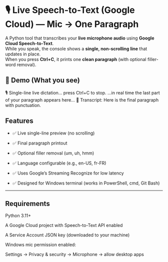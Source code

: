﻿# 🎙️ Live Speech-to-Text (Google Cloud) — Mic → One Paragraph

A Python tool that transcribes your **live microphone audio** using **Google Cloud Speech-to-Text**.  
While you speak, the console shows a **single, non-scrolling line** that updates in place.  
When you press **Ctrl+C**, it prints one **clean paragraph** (with optional filler-word removal).



## 📸 Demo (What you see)
🎙️  Single-line live dictation… press Ctrl+C to stop.
…in real time the last part of your paragraph appears here…
📝 Transcript:
Here is the final paragraph with punctuation.



## Features

- ✅ Live single-line preview (no scrolling)

- ✅ Final paragraph printout

- ✅ Optional filler removal (um, uh, hmm)

- ✅ Language configurable (e.g., en-US, fr-FR)

- ✅ Uses Google’s Streaming Recognize for low latency

- ✅ Designed for Windows terminal (works in PowerShell, cmd, Git Bash)

---

## Requirements

Python 3.11+

A Google Cloud project with Speech-to-Text API enabled

A Service Account JSON key (downloaded to your machine)

Windows mic permission enabled:


Settings → Privacy & security → Microphone → allow desktop apps




